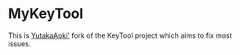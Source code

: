 # MyKeyTool
This is [YutakaAoki'](https://github.com/YutakaAoki/KeyTool) fork of the KeyTool project which aims to fix most issues.
